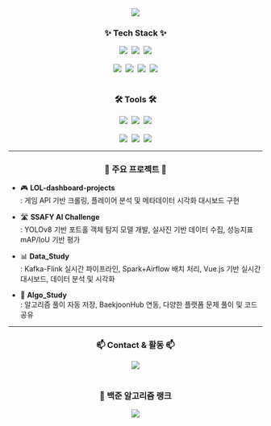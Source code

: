 <!-- 타이틀 -->
<div align="center">
  <img src="https://capsule-render.vercel.app/api?type=waving&color=auto&height=230&section=header&text=👋%20Hi,%20I'm%20Chulhwan!%20👋&fontSize=40&fontAlign=50&fontColor=ffffff" />
</div>

<h3 align="center">✨ Tech Stack ✨</h3>
<div align="center">
  <img src="https://img.shields.io/badge/Python-3776AB?style=for-the-badge&logo=python&logoColor=white" />&nbsp
  <img src="https://img.shields.io/badge/Pandas-150458.svg?style=for-the-badge&logo=pandas&logoColor=white" />&nbsp
  <img src="https://img.shields.io/badge/Numpy-013243.svg?style=for-the-badge&logo=numpy&logoColor=white" />
</div>

<br>

<div align="center">
  <img src="https://img.shields.io/badge/Matplotlib-11557c?style=for-the-badge&logo=Matplotlib&logoColor=white" />&nbsp
  <img src="https://img.shields.io/badge/Scikit--learn-F7931E?style=for-the-badge&logo=scikit-learn&logoColor=white" />&nbsp
  <img src="https://img.shields.io/badge/PostgreSQL-336791.svg?style=for-the-badge&logo=postgresql&logoColor=white" />&nbsp
  <img src="https://img.shields.io/badge/MySQL-4479A1.svg?style=for-the-badge&logo=mysql&logoColor=white" />
</div>

<br>

<h3 align="center">🛠 Tools 🛠</h3>
<div align="center">
  <img src="https://img.shields.io/badge/VSCode-007ACC?style=for-the-badge&logo=visual-studio-code&logoColor=white" />&nbsp
  <img src="https://img.shields.io/badge/PyCharm-000000.svg?style=for-the-badge&logo=pycharm&logoColor=green" />&nbsp
  <img src="https://img.shields.io/badge/Git-F05032.svg?style=for-the-badge&logo=git&logoColor=white" />
</div>

<br>

<div align="center">
  <img src="https://img.shields.io/badge/Figma-F24E1E.svg?style=for-the-badge&logo=figma&logoColor=white" />&nbsp
  <img src="https://img.shields.io/badge/Photoshop-31A8FF?style=for-the-badge&logo=adobe-photoshop&logoColor=white" />&nbsp
  <img src="https://img.shields.io/badge/FinalCutPro-000000?style=for-the-badge&logo=apple&logoColor=white" />
</div>

---

<h3 align="center">💼 주요 프로젝트 💼</h3>

- 🎮 **LOL-dashboard-projects**  
  : 게임 API 기반 크롤링, 플레이어 분석 및 메타데이터 시각화 대시보드 구현

- 🛣 **SSAFY AI Challenge**  
  : YOLOv8 기반 포트홀 객체 탐지 모델 개발, 실사진 기반 데이터 수집, 성능지표 mAP/IoU 기반 평가

- 📊 **Data_Study**  
  : Kafka-Flink 실시간 파이프라인, Spark+Airflow 배치 처리, Vue.js 기반 실시간 대시보드, 데이터 분석 및 시각화

- 🧠 **Algo_Study**  
  : 알고리즘 풀이 자동 저장, BaekjoonHub 연동, 다양한 플랫폼 문제 풀이 및 코드 공유

---

<h3 align="center">📫 Contact & 활동 📫</h3>
<div align="center">
  <a href="mailto:wkdcjfghks2@naver.com">
    <img src="https://img.shields.io/badge/wkdcjfghks2@naver.com-03C75A?style=for-the-badge&logo=naver&logoColor=white" />
  </a>
</div>

<br>

<div align="center">
  <h3>📌 백준 알고리즘 랭크</h3>
  <a href="https://solved.ac/asdsw15">
    <img src="http://mazassumnida.wtf/api/v2/generate_badge?boj=asdsw15" />
  </a>
</div>
